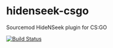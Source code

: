hidenseek-csgo
==============

Sourcemod HideNSeek plugin for CS:GO

[![Build Status](https://travis-ci.org/ceLoFaN/hidenseek-csgo.svg?branch=respawn)](https://travis-ci.org/ceLoFaN/hidenseek-csgo)

